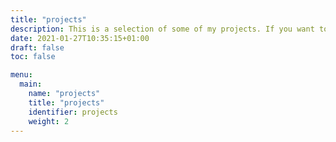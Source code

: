 ```yaml
---
title: "projects"
description: This is a selection of some of my projects. If you want to see more check out my [github profile](https://github.com/matzehecht).
date: 2021-01-27T10:35:15+01:00
draft: false
toc: false

menu:
  main:
    name: "projects"
    title: "projects"
    identifier: projects
    weight: 2
---
```

